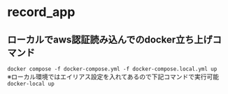 # record_app

## ローカルでaws認証読み込んでのdocker立ち上げコマンド
`docker compose -f docker-compose.yml -f docker-compose.local.yml up`\
※ローカル環境ではエイリアス設定を入れてあるので下記コマンドで実行可能\
`docker-local up`
